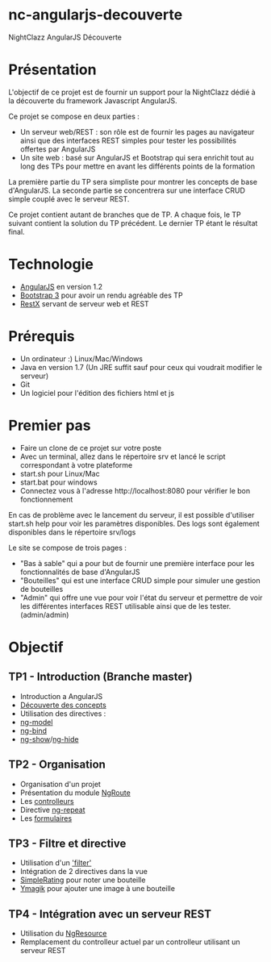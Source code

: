 nc-angularjs-decouverte
=======================

NightClazz AngularJS Découverte

Présentation
============

L'objectif de ce projet est de fournir un support pour la NightClazz dédié à la découverte du framework Javascript AngularJS.

Ce projet se compose en deux parties :
 * Un serveur web/REST : son rôle est de fournir les pages au navigateur ainsi que des interfaces REST simples pour tester les possibilités offertes par AngularJS
 * Un site web : basé sur AngularJS et Bootstrap qui sera enrichit tout au long des TPs pour mettre en avant les différents points de la formation

La première partie du TP sera simpliste pour montrer les concepts de base d'AngularJS.
La seconde partie se concentrera sur une interface CRUD simple couplé avec le serveur REST.

Ce projet contient autant de branches que de TP. A chaque fois, le TP suivant contient la solution du TP précédent. Le dernier TP étant le résultat final.

Technologie
===========

* [AngularJS](http://angularjs.org/) en version 1.2
* [Bootstrap 3](http://getbootstrap.com/) pour avoir un rendu agréable des TP
* [RestX](http://restx.io/) servant de serveur web et REST

Prérequis
=========

* Un ordinateur :) Linux/Mac/Windows
* Java en version 1.7 (Un JRE suffit sauf pour ceux qui voudrait modifier le serveur)
* Git
* Un logiciel pour l'édition des fichiers html et js

Premier pas
===========

* Faire un clone de ce projet sur votre poste
* Avec un terminal, allez dans le répertoire srv et lancé le script correspondant à votre plateforme
 * start.sh pour Linux/Mac
 * start.bat pour windows
* Connectez vous à l'adresse http://localhost:8080 pour vérifier le bon fonctionnement

En cas de problème avec le lancement du serveur, il est possible d'utiliser start.sh help pour voir les paramètres disponibles.
Des logs sont également disponibles dans le répertoire srv/logs

Le site se compose de trois pages :
* "Bas à sable" qui a pour but de fournir une première interface pour les fonctionnalités de base d'AngularJS
* "Bouteilles" qui est une interface CRUD simple pour simuler une gestion de bouteilles
* "Admin" qui offre une vue pour voir l'état du serveur et permettre de voir les différentes interfaces REST utilisable ainsi que de les tester. (admin/admin)

Objectif
========

TP1 - Introduction (Branche master)
-----------------------------------

* Introduction a AngularJS
* [Découverte des concepts](http://www.sitepoint.com/10-reasons-use-angularjs/)
* Utilisation des directives :
 * [ng-model](http://docs.angularjs.org/api/ng.directive:ngModel)
 * [ng-bind](http://docs.angularjs.org/api/ng.directive:ngBind)
 * [ng-show](http://docs.angularjs.org/api/ng.directive:ngShow)/[ng-hide](http://docs.angularjs.org/api/ng.directive:ngHide)

TP2 - Organisation
------------------

* Organisation d'un projet
* Présentation du module [NgRoute](http://docs.angularjs.org/api/ngRoute)
* Les [controlleurs](http://docs.angularjs.org/guide/concepts)
* Directive [ng-repeat](http://docs.angularjs.org/api/ng.directive:ngRepeat)
* Les [formulaires](http://docs.angularjs.org/guide/forms)

TP3 - Filtre et directive
-------------------------

* Utilisation d'un ['filter'](http://docs.angularjs.org/api/ng.filter:filter)
* Intégration de 2 directives dans la vue
 * [SimpleRating](https://github.com/Taranys/simplerating) pour noter une bouteille
 * [Ymagik](https://github.com/Taranys/ymagik) pour ajouter une image à une bouteille

TP4 - Intégration avec un serveur REST
--------------------------------------

* Utilisation du [NgResource](http://docs.angularjs.org/api/ngResource.$resource)
* Remplacement du controlleur actuel par un controlleur utilisant un serveur REST